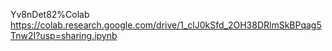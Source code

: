 Yv8nDet82%Colab https://colab.research.google.com/drive/1_clJ0kSfd_2OH38DRlmSkBPqag5Tnw2I?usp=sharing.ipynb

